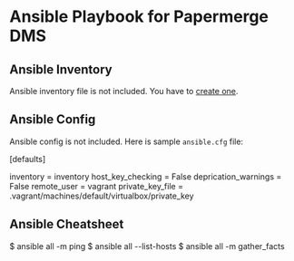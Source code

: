 # Ansible Playbook for Papermerge DMS


## Ansible Inventory

Ansible inventory file is not included. You have to [create one](https://docs.ansible.com/ansible/latest/inventory_guide/intro_inventory.html).


## Ansible Config

Ansible config is not included. Here is sample ``ansible.cfg`` file:

  [defaults]

  inventory = inventory
  host_key_checking = False
  deprication_warnings = False
  remote_user = vagrant
  private_key_file = .vagrant/machines/default/virtualbox/private_key


## Ansible Cheatsheet


  $ ansible all -m ping
  $ ansible all --list-hosts
  $ ansible all -m gather_facts
